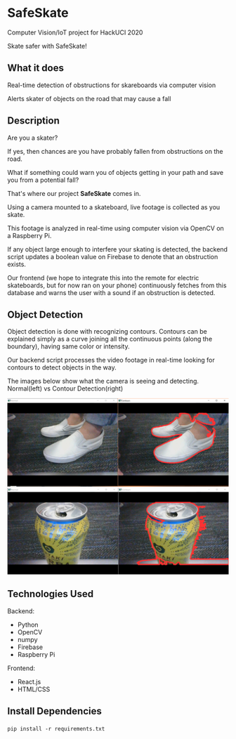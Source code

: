 # SafeSkate

Computer Vision/IoT project for HackUCI 2020

Skate safer with SafeSkate!


## What it does

Real-time detection of obstructions for skareboards via computer vision

Alerts skater of objects on the road that may cause a fall


## Description

Are you a skater?

If yes, then chances are you have probably fallen from obstructions on the road.

What if something could warn you of objects getting in your path and save you from a potential fall?

That's where our project **SafeSkate** comes in.

Using a camera mounted to a skateboard, live footage is collected as you skate.

This footage is analyzed in real-time using computer vision via OpenCV on a Raspberry Pi.

If any object large enough to interfere your skating is detected, the backend script updates
a boolean value on Firebase to denote that an obstruction exists. 

Our frontend (we hope to integrate this into the remote for electric skateboards, but for now ran on your phone) continuously fetches from this database and warns the user with a sound if an obstruction is detected.


## Object Detection

Object detection is done with recognizing contours. Contours can be explained simply as a curve joining all the continuous points (along the boundary), having same color or intensity. 

Our backend script processes the video footage in real-time looking for contours to detect objects in the way.

The images below show what the camera is seeing and detecting. Normal(left) vs Contour Detection(right)

<img src="photos/model2.PNG">
<img src="photos/model3.PNG">


## Technologies Used

Backend:

* Python
* OpenCV
* numpy
* Firebase
* Raspberry Pi

Frontend:

* React.js
* HTML/CSS


## Install Dependencies
`pip install -r requirements.txt`